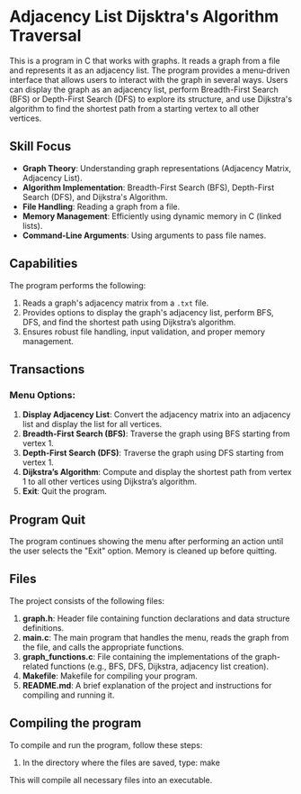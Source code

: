 # Adjacency List Dijsktra's Algorithm Traversal

This is a program in C that works with graphs. It reads a graph from a file and represents it as an adjacency list. The program provides a menu-driven interface that allows users to interact with the graph in several ways. Users can display the graph as an adjacency list, perform Breadth-First Search (BFS) or Depth-First Search (DFS) to explore its structure, and use Dijkstra's algorithm to find the shortest path from a starting vertex to all other vertices.

## Skill Focus
- **Graph Theory**: Understanding graph representations (Adjacency Matrix, Adjacency List).
- **Algorithm Implementation**: Breadth-First Search (BFS), Depth-First Search (DFS), and Dijkstra's Algorithm.
- **File Handling**: Reading a graph from a file.
- **Memory Management**: Efficiently using dynamic memory in C (linked lists).
- **Command-Line Arguments**: Using arguments to pass file names.

## Capabilities
The program performs the following:
1. Reads a graph's adjacency matrix from a `.txt` file.
2. Provides options to display the graph's adjacency list, perform BFS, DFS, and find the shortest path using Dijkstra’s algorithm.
3. Ensures robust file handling, input validation, and proper memory management.

## Transactions
### Menu Options:
1. **Display Adjacency List**: Convert the adjacency matrix into an adjacency list and display the list for all vertices.
2. **Breadth-First Search (BFS)**: Traverse the graph using BFS starting from vertex 1.
3. **Depth-First Search (DFS)**: Traverse the graph using DFS starting from vertex 1.
4. **Dijkstra’s Algorithm**: Compute and display the shortest path from vertex 1 to all other vertices using Dijkstra’s algorithm.
5. **Exit**: Quit the program.

## Program Quit
The program continues showing the menu after performing an action until the user selects the "Exit" option. Memory is cleaned up before quitting.

## Files
The project consists of the following files:
1. **graph.h**: Header file containing function declarations and data structure definitions.
2. **main.c**: The main program that handles the menu, reads the graph from the file, and calls the appropriate functions.
3. **graph_functions.c**: File containing the implementations of the graph-related functions (e.g., BFS, DFS, Dijkstra, adjacency list creation).
4. **Makefile**: Makefile for compiling your program.
5. **README.md**: A brief explanation of the project and instructions for compiling and running it.

## Compiling the program
To compile and run the program, follow these steps:

1. In the directory where the files are saved, type:
	make 

This will compile all necessary files into an executable.
